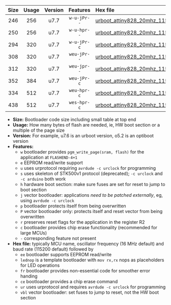 |Size|Usage|Version|Features|Hex file|
|:-:|:-:|:-:|:-:|:--|
|246|256|u7.7|`w-u-jPr--`|[urboot_attiny828_20mhz_115200bps_lednop_ur_vbl.hex](https://raw.githubusercontent.com/stefanrueger/urboot.hex/main/mcus/attiny828/fcpu_20mhz/115200_bps/urboot_attiny828_20mhz_115200bps_lednop_ur_vbl.hex)|
|250|256|u7.7|`w-u-hpr--`|[urboot_attiny828_20mhz_115200bps_lednop_fr_ur.hex](https://raw.githubusercontent.com/stefanrueger/urboot.hex/main/mcus/attiny828/fcpu_20mhz/115200_bps/urboot_attiny828_20mhz_115200bps_lednop_fr_ur.hex)|
|294|320|u7.7|`w-u-jPr-c`|[urboot_attiny828_20mhz_115200bps_lednop_fr_ce_ur_vbl.hex](https://raw.githubusercontent.com/stefanrueger/urboot.hex/main/mcus/attiny828/fcpu_20mhz/115200_bps/urboot_attiny828_20mhz_115200bps_lednop_fr_ce_ur_vbl.hex)|
|308|320|u7.7|`weu-jPr--`|[urboot_attiny828_20mhz_115200bps_ee_lednop_ur_vbl.hex](https://raw.githubusercontent.com/stefanrueger/urboot.hex/main/mcus/attiny828/fcpu_20mhz/115200_bps/urboot_attiny828_20mhz_115200bps_ee_lednop_ur_vbl.hex)|
|312|320|u7.7|`weu-jpr--`|[urboot_attiny828_20mhz_115200bps_ee_lednop_fr_ur_vbl.hex](https://raw.githubusercontent.com/stefanrueger/urboot.hex/main/mcus/attiny828/fcpu_20mhz/115200_bps/urboot_attiny828_20mhz_115200bps_ee_lednop_fr_ur_vbl.hex)|
|352|384|u7.7|`weu-jPr-c`|[urboot_attiny828_20mhz_115200bps_ee_lednop_fr_ce_ur_vbl.hex](https://raw.githubusercontent.com/stefanrueger/urboot.hex/main/mcus/attiny828/fcpu_20mhz/115200_bps/urboot_attiny828_20mhz_115200bps_ee_lednop_fr_ce_ur_vbl.hex)|
|334|512|u7.7|`weu-hpr-c`|[urboot_attiny828_20mhz_115200bps_ee_lednop_fr_ce_ur.hex](https://raw.githubusercontent.com/stefanrueger/urboot.hex/main/mcus/attiny828/fcpu_20mhz/115200_bps/urboot_attiny828_20mhz_115200bps_ee_lednop_fr_ce_ur.hex)|
|438|512|u7.7|`wes-hpr-c`|[urboot_attiny828_20mhz_115200bps_ee_lednop_fr_ce.hex](https://raw.githubusercontent.com/stefanrueger/urboot.hex/main/mcus/attiny828/fcpu_20mhz/115200_bps/urboot_attiny828_20mhz_115200bps_ee_lednop_fr_ce.hex)|

- **Size:** Bootloader code size including small table at top end
- **Usage:** How many bytes of flash are needed, ie, HW boot section or a multiple of the page size
- **Version:** For example, u7.6 is an urboot version, o5.2 is an optiboot version
- **Features:**
  + `w` bootloader provides `pgm_write_page(sram, flash)` for the application at `FLASHEND-4+1`
  + `e` EEPROM read/write support
  + `u` uses urprotocol requiring `avrdude -c urclock` for programming
  + `s` uses skeleton of STK500v1 protocol (deprecated); `-c urclock` and `-c arduino` both work
  + `h` hardware boot section: make sure fuses are set for reset to jump to boot section
  + `j` vector bootloader: applications *need to be patched externally*, eg, using `avrdude -c urclock`
  + `p` bootloader protects itself from being overwritten
  + `P` vector bootloader only: protects itself and reset vector from being overwritten
  + `r` preserves reset flags for the application in the register R2
  + `c` bootloader provides chip erase functionality (recommended for large MCUs)
  + `-` corresponding feature not present
- **Hex file:** typically MCU name, oscillator frequency (16 MHz default) and baud rate (115200 default) followed by
  + `ee` bootloader supports EEPROM read/write
  + `lednop` is a template bootloader with `mov rx,rx` nops as placeholders for LED operations
  + `fr` bootloader provides non-essential code for smoother error handing
  + `ce` bootloader provides a chip erase command
  + `ur` uses urprotocol and requires `avrdude -c urclock` for programming
  + `vbl` vector bootloader: set fuses to jump to reset, not the HW boot section
